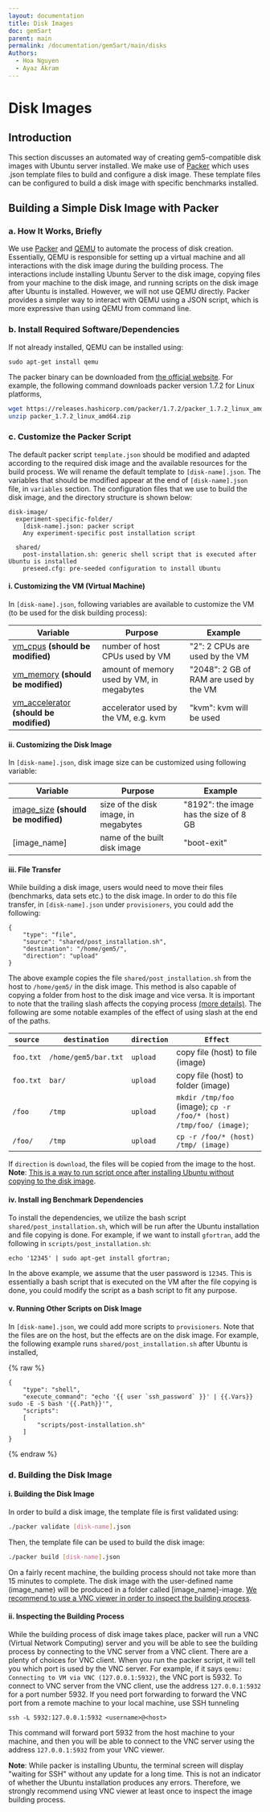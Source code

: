 ```yaml
---
layout: documentation
title: Disk Images
doc: gem5art
parent: main
permalink: /documentation/gem5art/main/disks
Authors:
  - Hoa Nguyen
  - Ayaz Akram
---
```


# Disk Images

## Introduction
This section discusses an automated way of creating gem5-compatible disk images with Ubuntu server installed. We make use of [Packer](https://www.packer.io/) which uses .json template files to build and configure a disk image. These template files can be configured to build a disk image with specific benchmarks installed.

## Building a Simple Disk Image with Packer
<a name="packerbriefly"></a>
### a. How It Works, Briefly
We use [Packer](https://www.packer.io/) and [QEMU](https://www.qemu.org/) to automate the process of disk creation.
Essentially, QEMU is responsible for setting up a virtual machine and all interactions with the disk image during the building process.
The interactions include installing Ubuntu Server to the disk image, copying files from your machine to the disk image, and running scripts on the disk image after Ubuntu is installed.
However, we will not use QEMU directly.
Packer provides a simpler way to interact with QEMU using a JSON script, which is more expressive than using QEMU from command line.
<a name="dependencies"></a>
### b. Install Required Software/Dependencies
If not already installed, QEMU can be installed using:
```shell
sudo apt-get install qemu
```
The packer binary can be downloaded from [the official website](https://www.packer.io/downloads.html).
For example, the following command downloads packer version 1.7.2 for Linux platforms,

```sh
wget https://releases.hashicorp.com/packer/1.7.2/packer_1.7.2_linux_amd64.zip
unzip packer_1.7.2_linux_amd64.zip
```

<a name="customizing"></a>
### c. Customize the Packer Script
The default packer script `template.json` should be modified and adapted according to the required disk image and the available resources for the build process. We will rename the default template to `[disk-name].json`. The variables that should be modified appear at the end of `[disk-name].json` file, in `variables` section.
The configuration files that we use to build the disk image, and the directory structure is shown below:
```shell
disk-image/
  experiment-specific-folder/
    [disk-name].json: packer script
    Any experiment-specific post installation script

  shared/
    post-installation.sh: generic shell script that is executed after Ubuntu is installed
    preseed.cfg: pre-seeded configuration to install Ubuntu
```

<a name="customizingVM"></a>
#### i. Customizing the VM (Virtual Machine)
In `[disk-name].json`, following variables are available to customize the VM (to be used for the disk building process):

| Variable         | Purpose     | Example  |
| ---------------- |-------------|----------|
| [vm_cpus](https://www.packer.io/docs/builders/qemu.html#cpus) **(should be modified)** | number of host CPUs used by VM | "2": 2 CPUs are used by the VM |
| [vm_memory](https://www.packer.io/docs/builders/qemu.html#memory) **(should be modified)** | amount of memory used by VM, in megabytes | "2048": 2 GB of RAM are used by the VM |
| [vm_accelerator](https://www.packer.io/docs/builders/qemu.html#accelerator) **(should be modified)** | accelerator used by the VM, e.g. kvm | "kvm": kvm will be used |

<a name="customizingscripts"></a>
#### ii. Customizing the Disk Image
In `[disk-name].json`, disk image size can be customized using following variable:

| Variable        | Purpose     | Example  |
| ---------------- |-------------|----------|
| [image_size](https://www.packer.io/docs/builders/qemu.html#disk_size) **(should be modified)** | size of the disk image, in megabytes | "8192": the image has the size of 8 GB  |
| [image_name] | name of the built disk image | "boot-exit"  |




<a name="customizingscripts2"></a>
#### iii. File Transfer
While building a disk image, users would need to move their files (benchmarks, data sets etc.) to
the disk image. In order to do this file transfer, in `[disk-name].json` under `provisioners`, you could add the following:

```shell
{
    "type": "file",
    "source": "shared/post_installation.sh",
    "destination": "/home/gem5/",
    "direction": "upload"
}
```
The above example copies the file `shared/post_installation.sh` from the host to `/home/gem5/` in the disk image.
This method is also capable of copying a folder from host to the disk image and vice versa.
It is important to note that the trailing slash affects the copying process [(more details)](https://www.packer.io/docs/provisioners/file.html#directory-uploads).
The following are some notable examples of the effect of using slash at the end of the paths.

| `source`        | `destination`     | `direction`  |  `Effect`  |
| ---------------- |-------------|----------|-----|
| `foo.txt` | `/home/gem5/bar.txt` | `upload` | copy file (host) to file (image) |
| `foo.txt` | `bar/` | `upload` | copy file (host) to folder (image) |
| `/foo` | `/tmp` | `upload` | `mkdir /tmp/foo` (image);  `cp -r /foo/* (host) /tmp/foo/ (image)`; |
| `/foo/` | `/tmp` | `upload` | `cp -r /foo/* (host) /tmp/ (image)` |

If `direction` is `download`, the files will be copied from the image to the host.
**Note**: [This is a way to run script once after installing Ubuntu without copying to the disk image](#customizingscripts3).

<a name="customizingscripts3"></a>
#### iv. Install ing Benchmark Dependencies
To install the dependencies, we utilize the bash script `shared/post_installation.sh`, which will be run after the Ubuntu installation and file copying is done.
For example, if we want to install `gfortran`, add the following in `scripts/post_installation.sh`:
```shell
echo '12345' | sudo apt-get install gfortran;
```
In the above example, we assume that the user password is `12345`.
This is essentially a bash script that is executed on the VM after the file copying is done, you could modify the script as a bash script to fit any purpose.
<a name="customizingscripts4"></a>
#### v. Running Other Scripts on Disk Image
In `[disk-name].json`, we could add more scripts to `provisioners`.
Note that the files are on the host, but the effects are on the disk image.
For example, the following example runs `shared/post_installation.sh` after Ubuntu is installed,

{% raw %}
```shell
{
    "type": "shell",
    "execute_command": "echo '{{ user `ssh_password` }}' | {{.Vars}} sudo -E -S bash '{{.Path}}'",
    "scripts":
    [
        "scripts/post-installation.sh"
    ]
}
```
{% endraw %}

<a name="buildsimple"></a>
### d. Building the Disk Image
<a name="simplebuild"></a>
#### i. Building the Disk Image
In order to build a disk image, the template file is first validated using:
```sh
./packer validate [disk-name].json
```
Then, the template file can be used to build the disk image:
```sh
./packer build [disk-name].json
```

On a fairly recent machine, the building process should not take more than 15 minutes to complete.
The disk image with the user-defined name (image_name) will be produced in a folder called [image_name]-image.
[We recommend to use a VNC viewer in order to inspect the building process](#inspect).
<a name="inspect"></a>
#### ii. Inspecting the Building Process
While the building process of disk image takes place, packer will run a VNC (Virtual Network Computing) server and you will be able to see the building process by connecting to the VNC server from a VNC client. There are a plenty of choices for VNC client. When you run the packer script, it will tell you which port is used by the VNC server. For example, if it says `qemu: Connecting to VM via VNC (127.0.0.1:5932)`, the VNC port is 5932.
To connect to VNC server from the VNC client, use the address `127.0.0.1:5932` for a port number 5932.
If you need port forwarding to forward the VNC port from a remote machine to your local machine, use SSH tunneling
```shell
ssh -L 5932:127.0.0.1:5932 <username>@<host>
```
This command will forward port 5932 from the host machine to your machine, and then you will be able to connect to the VNC server using the address `127.0.0.1:5932` from your VNC viewer.

**Note**: While packer is installing Ubuntu, the terminal screen will display "waiting for SSH" without any update for a long time.
This is not an indicator of whether the Ubuntu installation produces any errors.
Therefore, we strongly recommend using VNC viewer at least once to inspect the image building process.
<a name="checking"></a>

